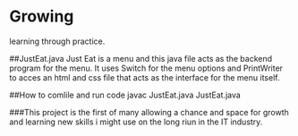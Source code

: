 # Growing
learning through practice.

##JustEat.java
Just Eat is a menu and this java file acts as the backend program for the menu.
It uses Switch for the menu options and PrintWriter to acces an html and css file that acts as the interface for the menu itself.

##How to comlile and run code
javac JustEat.java
JustEat.java

###This project is the first of many allowing a chance and space for growth and learning new skills i might use on the long riun in the IT industry.

